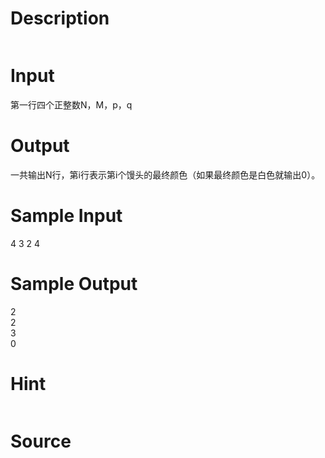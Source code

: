 
# Description

<div class="content"><p><img alt="" border="0" src="source/bzoj/2054/img/aHR0cHM6Ly9seWRzeS5jb20vSnVkZ2VPbmxpbmUvaW1hZ2VzLzIwNTRfMS5qcGc=.jpg"/></p></div>

# Input

<div class="content"><p>第一行四个正整数N，M，p，q</p></div>

# Output

<div class="content"><p>一共输出N行，第i行表示第i个馒头的最终颜色（如果最终颜色是白色就输出0）。</p></div>

# Sample Input

<div class="content"><span class="sampledata">4 3 2 4</span></div>

# Sample Output

<div class="content"><span class="sampledata">2<br/>
2<br/>
3<br/>
0</span></div>

# Hint

<div class="content"><p></p><p><img alt="" border="0" src="source/bzoj/2054/img/aHR0cHM6Ly9seWRzeS5jb20vSnVkZ2VPbmxpbmUvaW1hZ2VzLzIwNTRfMi5qcGc=.jpg"/></p><p></p></div>

# Source

<div class="content"><p><a href="problemset.php?search="></a></p></div>

